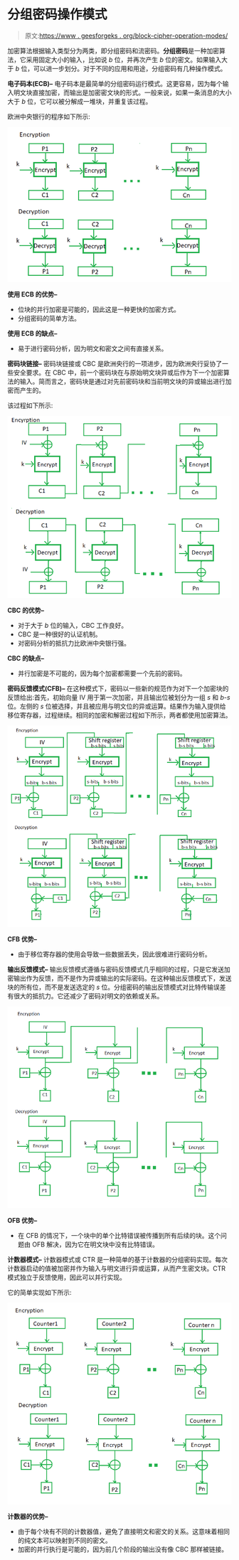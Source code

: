 # 分组密码操作模式

> 原文:[https://www . geesforgeks . org/block-cipher-operation-modes/](https://www.geeksforgeeks.org/block-cipher-modes-of-operation/)

加密算法根据输入类型分为两类，即分组密码和流密码。**分组密码**是一种加密算法，它采用固定大小的输入，比如说 *b* 位，并再次产生 *b* 位的密文。如果输入大于 *b* 位，可以进一步划分。对于不同的应用和用途，分组密码有几种操作模式。

**电子码本(ECB)–**
电子码本是最简单的分组密码运行模式。这更容易，因为每个输入明文块直接加密，而输出是加密密文块的形式。一般来说，如果一条消息的大小大于 *b* 位，它可以被分解成一堆块，并重复该过程。

欧洲中央银行的程序如下所示:

![](img/bb27c8d79561de6142cca993497179bb.png)

**使用 ECB 的优势–**

*   位块的并行加密是可能的，因此这是一种更快的加密方式。
*   分组密码的简单方法。

**使用 ECB 的缺点–**

*   易于进行密码分析，因为明文和密文之间有直接关系。

**密码块链接–**
密码块链接或 CBC 是欧洲央行的一项进步，因为欧洲央行妥协了一些安全要求。在 CBC 中，前一个密码块在与原始明文块异或后作为下一个加密算法的输入。简而言之，密码块是通过对先前密码块和当前明文块的异或输出进行加密而产生的。

该过程如下所示:

![](img/694565f8cd957c64e384f07bfa722437.png)

**CBC 的优势–**

*   对于大于 *b* 位的输入，CBC 工作良好。
*   CBC 是一种很好的认证机制。
*   对密码分析的抵抗力比欧洲中央银行强。

**CBC 的缺点–**

*   并行加密是不可能的，因为每个加密都需要一个先前的密码。

**密码反馈模式(CFB)–**
在这种模式下，密码以一些新的规范作为对下一个加密块的反馈给出:首先，初始向量 IV 用于第一次加密，并且输出位被划分为一组 *s* 和 *b-s* 位。左侧的 *s* 位被选择，并且被应用与明文位的异或运算。结果作为输入提供给移位寄存器，过程继续。相同的加密和解密过程如下所示，两者都使用加密算法。

![](img/6a356d2186a0c57ea230fa8d553ab34f.png)

**CFB 优势–**

*   由于移位寄存器的使用会导致一些数据丢失，因此很难进行密码分析。

**输出反馈模式–**
输出反馈模式遵循与密码反馈模式几乎相同的过程，只是它发送加密输出作为反馈，而不是作为异或输出的实际密码。在这种输出反馈模式下，发送块的所有位，而不是发送选定的 *s* 位。分组密码的输出反馈模式对比特传输误差有很大的抵抗力。它还减少了密码对明文的依赖或关系。

![](img/93e349c1109c8b6235a46758b41f4b46.png)

**OFB 优势–**

*   在 CFB 的情况下，一个块中的单个比特错误被传播到所有后续的块。这个问题由 OFB 解决，因为它在明文块中没有比特错误。

**计数器模式–**
计数器模式或 CTR 是一种简单的基于计数器的分组密码实现。每次计数器启动的值被加密并作为输入与明文进行异或运算，从而产生密文块。CTR 模式独立于反馈使用，因此可以并行实现。

它的简单实现如下所示:

![](img/18beb91fda25a1d03cef795cf802fd54.png)

**计数器的优势–**

*   由于每个块有不同的计数器值，避免了直接明文和密文的关系。这意味着相同的纯文本可以映射到不同的密文。
*   加密的并行执行是可能的，因为前几个阶段的输出没有像 CBC 那样被链接。